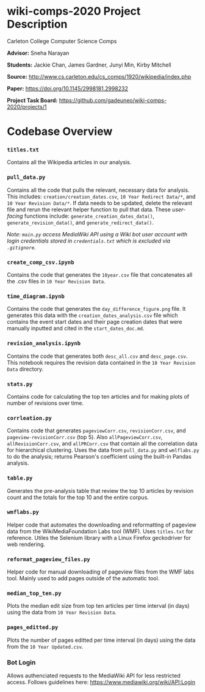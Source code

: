 # wiki-comps-2020 Project Description
Carleton College Computer Science Comps

__Advisor:__ Sneha Narayan

__Students:__ Jackie Chan, James Gardner, Junyi Min, Kirby Mitchell

__Source:__ http://www.cs.carleton.edu/cs_comps/1920/wikipedia/index.php

__Paper:__ https://doi.org/10.1145/2998181.2998232

__Project Task Board:__ https://github.com/gadeuneo/wiki-comps-2020/projects/1

# Codebase Overview

### `titles.txt`
Contains all the Wikipedia articles in our analysis.

### `pull_data.py`
Contains all the code that pulls the relevant, necessary data for analysis. This includes: `creation/creation_dates.csv`, `10 Year Redirect Data/*`, and `10 Year Revision Data/*`. If data needs to be updated, delete the relevant file and rerun the relevant helper function to pull that data. These *user-facing* functions include: `generate_creation_dates_data()`, `generate_revision_data()`, and `generate_redirect_data()`.

*Note: `main.py` access MediaWiki API using a Wiki bot user account with login credentials stored in `credentials.txt` which is excluded via `.gitignore`.*

### `create_comp_csv.ipynb`
Contains the code that generates the `10year.csv` file that concatenates all the .csv files in `10 Year Revision Data`.

### `time_diagram.ipynb`
Contains the code that generates the `day_difference_figure.png` file. It generates this data with the `creation_dates_analysis.csv` file which contains the event start dates and their page creation dates that were manually inputted and cited in the `start_dates_doc.md`.

### `revision_analysis.ipynb`
Contains the code that generates both `desc_all.csv` and `desc_page.csv`. This notebook requires the revision data contained in the `10 Year Revision Data` directory.

### `stats.py`
Contains code for calculating the top ten articles and for making plots of number of revisions over time.

### `corrleation.py`
Contains code that generates `pageviewCorr.csv`, `revisionCorr.csv`, and `pageview-revisionCorr.csv` (top 5). Also `allPageviewCorr.csv`, `allRevisionCorr.csv`, and `allPRCorr.csv` that contain all the correlation data for hierarchical clustering. Uses the data from `pull_data.py` and `wmlflabs.py` to do the analysis; returns Pearson's coefficient using the built-in Pandas analysis.

### `table.py`
Generates the pre-analysis table that review the top 10 articles by revision count and the totals for the top 10 and the entire corpus.

### `wmflabs.py`
Helper code that automates the downloading and reformatting of pageview data from the WikiMediaFoundation Labs tool (WMF). Uses `titles.txt` for reference. Utiles the Selenium library with a Linux Firefox geckodriver for web rendering.

### `reformat_pageview_files.py`
Helper code for manual downloading of pageview files from the WMF labs tool. Mainly used to add pages outside of the automatic tool.

### `median_top_ten.py`
Plots the median edit size from top ten articles per time interval (in days) using the data from `10 Year Revision Data`.

### `pages_editted.py`
Plots the number of pages editted per time interval (in days) using the data from the `10 Year Updated.csv`.

### Bot Login
Allows authenciated requests to the MediaWiki API for less restricted access. Follows guidelines here: https://www.mediawiki.org/wiki/API:Login
